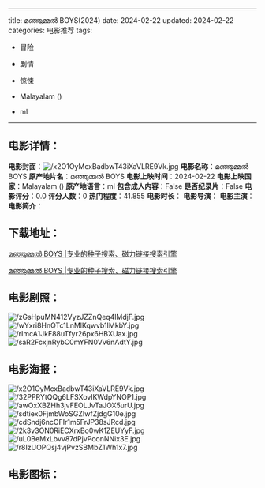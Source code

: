 
---
title: മഞ്ഞുമ്മല്‍ BOYS(2024)
date: 2024-02-22
updated: 2024-02-22
categories: 电影推荐
tags:
- 冒险
- 剧情
- 惊悚

- Malayalam ()
- ml
---


> 

## **电影详情**：

**电影封面**：<img src="https://image.tmdb.org/t/p/w200/x2O1OyMcxBadbwT43iXaVLRE9Vk.jpg" alt="/x2O1OyMcxBadbwT43iXaVLRE9Vk.jpg" title="/x2O1OyMcxBadbwT43iXaVLRE9Vk.jpg">
**电影名称**：മഞ്ഞുമ്മല്‍ BOYS
**原产地片名**：മഞ്ഞുമ്മല്‍ BOYS
**电影上映时间**：2024-02-22
**电影上映国家**：Malayalam ()
**原产地语言**：ml
**包含成人内容**：False
**是否纪录片**：False
**电影评分**：0.0
**评分人数**：0
**热门程度**：41.855
**电影时长**：
**电影导演**：
**电影主演**：
**电影简介**：

## **下载地址**：
[മഞ്ഞുമ്മല്‍ BOYS |专业的种子搜索、磁力链接搜索引擎](https://movie.amd794.com:2083/?search=%E0%B4%AE%E0%B4%9E%E0%B5%8D%E0%B4%9E%E0%B5%81%E0%B4%AE%E0%B5%8D%E0%B4%AE%E0%B4%B2%E0%B5%8D%E2%80%8D%20BOYS&ordering=&mode=match_phrase&page_size=10&page=1)

[മഞ്ഞുമ്മല്‍ BOYS |专业的种子搜索、磁力链接搜索引擎](https://movie.amd794.com:2083/?search=%E0%B4%AE%E0%B4%9E%E0%B5%8D%E0%B4%9E%E0%B5%81%E0%B4%AE%E0%B5%8D%E0%B4%AE%E0%B4%B2%E0%B5%8D%E2%80%8D%20BOYS&ordering=&mode=match_phrase&page_size=10&page=1)
 

## **电影剧照**：
<img src="https://image.tmdb.org/t/p/original/zGsHpuMN412VyzJZZnQeq4lMdjF.jpg" alt="/zGsHpuMN412VyzJZZnQeq4lMdjF.jpg" title="/zGsHpuMN412VyzJZZnQeq4lMdjF.jpg"><img src="https://image.tmdb.org/t/p/original/wYxri8HnQTc1LnMlKqwvb1IMkbY.jpg" alt="/wYxri8HnQTc1LnMlKqwvb1IMkbY.jpg" title="/wYxri8HnQTc1LnMlKqwvb1IMkbY.jpg"><img src="https://image.tmdb.org/t/p/original/rImcA1JkF88uTfyr26px6HBXUax.jpg" alt="/rImcA1JkF88uTfyr26px6HBXUax.jpg" title="/rImcA1JkF88uTfyr26px6HBXUax.jpg"><img src="https://image.tmdb.org/t/p/original/saR2FcxjnRybC0mYFN0Vv6nAdtY.jpg" alt="/saR2FcxjnRybC0mYFN0Vv6nAdtY.jpg" title="/saR2FcxjnRybC0mYFN0Vv6nAdtY.jpg">

## **电影海报**：
<img src="https://image.tmdb.org/t/p/original/x2O1OyMcxBadbwT43iXaVLRE9Vk.jpg" alt="/x2O1OyMcxBadbwT43iXaVLRE9Vk.jpg" title="/x2O1OyMcxBadbwT43iXaVLRE9Vk.jpg"><img src="https://image.tmdb.org/t/p/original/32PPRYtQQg6LFSXovlKWdpYNOP1.jpg" alt="/32PPRYtQQg6LFSXovlKWdpYNOP1.jpg" title="/32PPRYtQQg6LFSXovlKWdpYNOP1.jpg"><img src="https://image.tmdb.org/t/p/original/awOxXBZHh3jvFEOLJvTaJOX5urU.jpg" alt="/awOxXBZHh3jvFEOLJvTaJOX5urU.jpg" title="/awOxXBZHh3jvFEOLJvTaJOX5urU.jpg"><img src="https://image.tmdb.org/t/p/original/sdtiex0FjmbWoSGZIwfZjdgG10e.jpg" alt="/sdtiex0FjmbWoSGZIwfZjdgG10e.jpg" title="/sdtiex0FjmbWoSGZIwfZjdgG10e.jpg"><img src="https://image.tmdb.org/t/p/original/cdSndj6ncOFIr1m5FrJP38sJRcd.jpg" alt="/cdSndj6ncOFIr1m5FrJP38sJRcd.jpg" title="/cdSndj6ncOFIr1m5FrJP38sJRcd.jpg"><img src="https://image.tmdb.org/t/p/original/2k3v3ON0RiECXrxBo0wK1ZEUYyF.jpg" alt="/2k3v3ON0RiECXrxBo0wK1ZEUYyF.jpg" title="/2k3v3ON0RiECXrxBo0wK1ZEUYyF.jpg"><img src="https://image.tmdb.org/t/p/original/uL0BeMxLbvv87dPjvPoonNNix3E.jpg" alt="/uL0BeMxLbvv87dPjvPoonNNix3E.jpg" title="/uL0BeMxLbvv87dPjvPoonNNix3E.jpg"><img src="https://image.tmdb.org/t/p/original/r8IzUOPQsj4vjPvzSBMbZ1Wh1x7.jpg" alt="/r8IzUOPQsj4vjPvzSBMbZ1Wh1x7.jpg" title="/r8IzUOPQsj4vjPvzSBMbZ1Wh1x7.jpg">

## **电影图标**：

